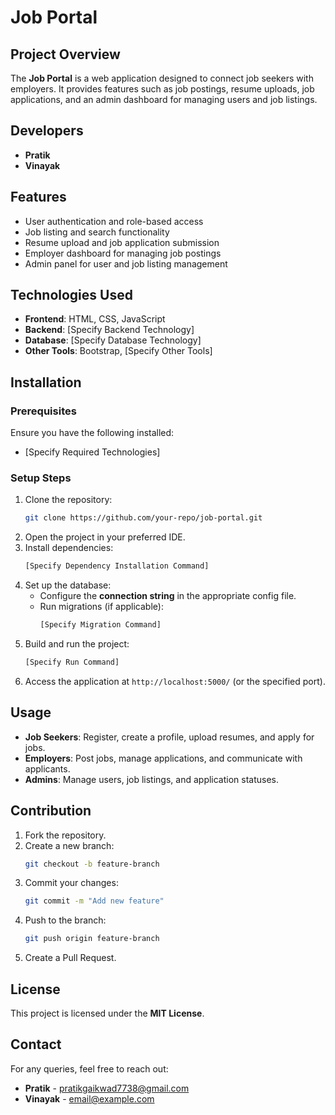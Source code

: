 # Job Portal

## Project Overview
The **Job Portal** is a web application designed to connect job seekers with employers. It provides features such as job postings, resume uploads, job applications, and an admin dashboard for managing users and job listings.

## Developers
- **Pratik**
- **Vinayak**

## Features
- User authentication and role-based access
- Job listing and search functionality
- Resume upload and job application submission
- Employer dashboard for managing job postings
- Admin panel for user and job listing management

## Technologies Used
- **Frontend**: HTML, CSS, JavaScript
- **Backend**: [Specify Backend Technology]
- **Database**: [Specify Database Technology]
- **Other Tools**: Bootstrap, [Specify Other Tools]

## Installation
### Prerequisites
Ensure you have the following installed:
- [Specify Required Technologies]

### Setup Steps
1. Clone the repository:
   ```sh
   git clone https://github.com/your-repo/job-portal.git
   ```
2. Open the project in your preferred IDE.
3. Install dependencies:
   ```sh
   [Specify Dependency Installation Command]
   ```
4. Set up the database:
   - Configure the **connection string** in the appropriate config file.
   - Run migrations (if applicable):
     ```sh
     [Specify Migration Command]
     ```
5. Build and run the project:
   ```sh
   [Specify Run Command]
   ```
6. Access the application at `http://localhost:5000/` (or the specified port).

## Usage
- **Job Seekers**: Register, create a profile, upload resumes, and apply for jobs.
- **Employers**: Post jobs, manage applications, and communicate with applicants.
- **Admins**: Manage users, job listings, and application statuses.

## Contribution
1. Fork the repository.
2. Create a new branch:
   ```sh
   git checkout -b feature-branch
   ```
3. Commit your changes:
   ```sh
   git commit -m "Add new feature"
   ```
4. Push to the branch:
   ```sh
   git push origin feature-branch
   ```
5. Create a Pull Request.

## License
This project is licensed under the **MIT License**.

## Contact
For any queries, feel free to reach out:
- **Pratik** - [pratikgaikwad7738@gmail.com](mailto:email@example.com)
- **Vinayak** - [email@example.com](mailto:email@example.com)


